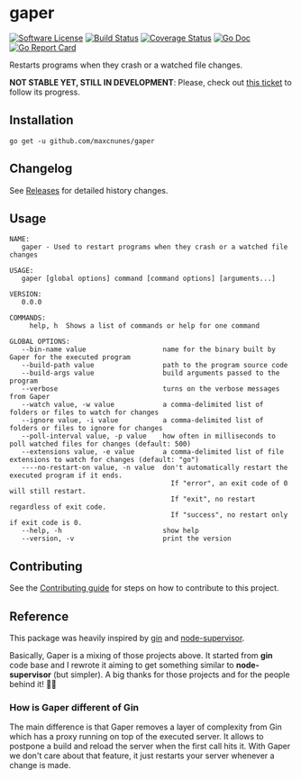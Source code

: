 gaper
=====

[![Software License](https://img.shields.io/badge/license-MIT-brightgreen.svg?style=flat-square)](LICENSE.md)
[![Build Status](https://travis-ci.org/maxcnunes/gaper.svg?branch=master)](https://travis-ci.org/maxcnunes/gaper)
[![Coverage Status](https://codecov.io/gh/maxcnunes/gaper/branch/master/graph/badge.svg)](https://codecov.io/gh/maxcnunes/gaper)
[![Go Doc](https://img.shields.io/badge/godoc-reference-blue.svg?style=flat-square)](http://godoc.org/github.com/maxcnunes/gaper)
[![Go Report Card](https://goreportcard.com/badge/github.com/maxcnunes/gaper)](https://goreportcard.com/report/github.com/maxcnunes/gaper)

Restarts programs when they crash or a watched file changes.

**NOT STABLE YET, STILL IN DEVELOPMENT**: Please, check out [this ticket](https://github.com/maxcnunes/gaper/issues/1) to follow its progress.

## Installation

```
go get -u github.com/maxcnunes/gaper
```

## Changelog

See [Releases](https://github.com/maxcnunes/gaper/releases) for detailed history changes.

## Usage

```
NAME:
   gaper - Used to restart programs when they crash or a watched file changes

USAGE:
   gaper [global options] command [command options] [arguments...]

VERSION:
   0.0.0

COMMANDS:
     help, h  Shows a list of commands or help for one command

GLOBAL OPTIONS:
   --bin-name value                   name for the binary built by Gaper for the executed program
   --build-path value                 path to the program source code
   --build-args value                 build arguments passed to the program
   --verbose                          turns on the verbose messages from Gaper
   --watch value, -w value            a comma-delimited list of folders or files to watch for changes
   --ignore value, -i value           a comma-delimited list of folders or files to ignore for changes
   --poll-interval value, -p value    how often in milliseconds to poll watched files for changes (default: 500)
   --extensions value, -e value       a comma-delimited list of file extensions to watch for changes (default: "go")
   ----no-restart-on value, -n value  don't automatically restart the executed program if it ends.
                                        If "error", an exit code of 0 will still restart.
                                        If "exit", no restart regardless of exit code.
                                        If "success", no restart only if exit code is 0.
   --help, -h                         show help
   --version, -v                      print the version
```

## Contributing

See the [Contributing guide](/CONTRIBUTING.md) for steps on how to contribute to this project.

## Reference

This package was heavily inspired by [gin](https://github.com/codegangsta/gin) and [node-supervisor](https://github.com/petruisfan/node-supervisor).

Basically, Gaper is a mixing of those projects above. It started from **gin** code base and I rewrote it aiming to get
something similar to **node-supervisor** (but simpler). A big thanks for those projects and for the people behind it!
:clap::clap:

### How is Gaper different of Gin

The main difference is that Gaper removes a layer of complexity from Gin which has a proxy running on top of 
the executed server. It allows to postpone a build and reload the server when the first call hits it. With Gaper 
we don't care about that feature, it just restarts your server whenever a change is made.
